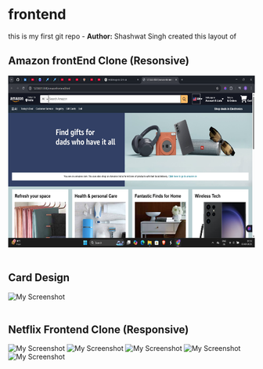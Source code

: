 # frontend
<strond>this is my first git repo - **Author:** Shashwat Singh
created this layout of 


##  Amazon frontEnd Clone (Resonsive)


<img src="https://github.com/itsshashwatsingh/amazon-clone-frontend/blob/main/Screenshot%202025-04-03%20175317.png?raw=true" alt="My Screenshot" height="350"/> 
<br><br>


##  Card Design
  


<img src="https://github.com/itsshashwatsingh/frontend/blob/main/Screenshot%202025-04-04%20180133.png?raw=true" alt="My Screenshot" width="280"/> <br><br>


##  Netflix Frontend Clone (Responsive)

<img src="https://github.com/itsshashwatsingh/frontend/blob/main/Screenshot%202025-04-09%20000040.png" alt="My Screenshot" width="500"/> <img src="https://github.com/itsshashwatsingh/frontend/blob/main/Screenshot%202025-04-11%20001817.png" alt="My Screenshot" height="280"/> 
<img src="https://github.com/itsshashwatsingh/frontend/blob/main/Screenshot%202025-04-11%20002043.png" alt="My Screenshot" height="380"/> 
<img src="https://github.com/itsshashwatsingh/frontend/blob/main/Screenshot%202025-04-11%20002217.png" alt="My Screenshot" height="400"/> 
<img src="https://github.com/itsshashwatsingh/frontend/blob/main/Screenshot%202025-04-11%20002259.png" alt="My Screenshot" height="300"/> 



